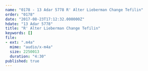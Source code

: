 ```yaml
---
name: "0178 - 13 Adar 5778 R' Alter Lieberman Change Tefilin"
order: "0178"
date: "2017-08-23T17:12:32.000000Z"
hdate: "13 Adar 5778"
title: "R' Alter Lieberman Change Tefilin"
keywords: []
file:
- ext: ".m4a"
  mime: "audio/x-m4a"
  size: 2250013
  duration: "4:30"
published: true
---
```



